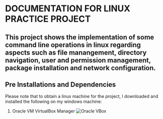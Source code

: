 # DOCUMENTATION FOR LINUX PRACTICE PROJECT

## This project shows the implementation of some command line operations in linux regarding aspects such as file manangement, directory navigation, user and permission management, package installation and network configuration.

## Pre Installations and Dependencies
Please note that to obtain a linux machine for the project, I downloaded and installed the following on my windows machine:
1. Oracle VM VirtualBox Manager
![Oracle VBox](https://github.com/QBDev0ps/DevOps-Cloud-projects/assets/140855364/9451271b-d3f9-4261-b7d4-634d2d990bd4)
 
